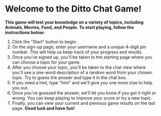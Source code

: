# Welcome to the Ditto Chat Game!

**This game will test your knowledge on a variety of topics, including Animals, Movies, Food, and People. To start playing, follow the instructions below:**
1. Click the "Start" button to begin.
2. On the sign-up page, enter your username and a unique 4-digit pin number. This will help us keep track of your progress and results.
3. Once you've signed up, you'll be taken to the starting page where you can choose a topic for your game.
4. After you choose your topic, you'll be taken to the chat view where you'll see a one-word description of a random word from your chosen topic. Try to guess the answer and type it in the chat box.
5. If you need a hint, type "hint" and we'll give you one more clue to help you out.
6. Once you've guessed the answer, we'll let you know if you got it right or wrong. You can keep playing to improve your score or try a new topic.
7. Finally, you can view your current and previous game results on the last page.
**Good luck and have fun!**
